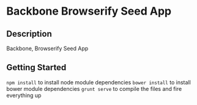 
# Backbone Browserify Seed App

## Description
Backbone, Browserify Seed App

## Getting Started
```npm install``` to install node module dependencies
```bower install``` to install bower module dependencies
```grunt serve``` to compile the files and fire everything up